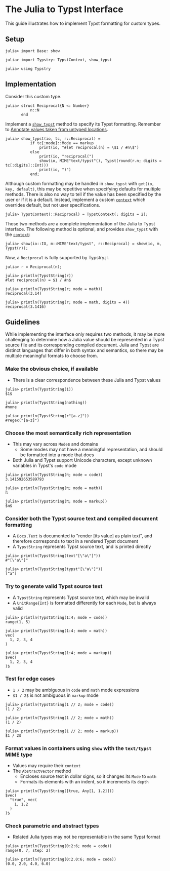 
# The Julia to Typst Interface

This guide illustrates how to implement Typst formatting for custom types.

## Setup

```jldoctest 1
julia> import Base: show

julia> import Typstry: TypstContext, show_typst

julia> using Typstry
```

## Implementation

Consider this custom type.

```jldoctest 1
julia> struct Reciprocal{N <: Number}
           n::N
       end
```

Implement a [`show_typst`](@ref) method to specify its Typst formatting. Remember to
[Annotate values taken from untyped locations](https://docs.julialang.org/en/v1/manual/performance-tips/#Annotate-values-taken-from-untyped-locations).

```jldoctest 1
julia> show_typst(io, tc, r::Reciprocal) =
           if tc[:mode]::Mode == markup
               print(io, "#let reciprocal(n) = \$1 / #n\$")
           else
               print(io, "reciprocal(")
               show(io, MIME"text/typst"(), Typst(round(r.n; digits = tc[:digits]::Int)))
               print(io, ")")
           end;
```

Although custom formatting may be handled in `show_typst` with `get(io, key, default)`,
this may be repetitive when specifying defaults for multiple methods.
There is also no way to tell if the value has been
specified by the user or if it is a default.
Instead, implement a custom [`context`](@ref) which overrides default,
but not user specifications.

```jldoctest 1
julia> TypstContext(::Reciprocal) = TypstContext(; digits = 2);
```

Those two methods are a complete implementation of the Julia to Typst interface.
The following method is optional, and provides `show_typst` with the [`context`](@ref):

```jldoctest 1
julia> show(io::IO, m::MIME"text/typst", r::Reciprocal) = show(io, m, Typst(r));
```

Now, a `Reciprocal` is fully supported by Typstry.jl.

```jldoctest 1
julia> r = Reciprocal(π);

julia> println(TypstString(r))
#let reciprocal(n) = $1 / #n$

julia> println(TypstString(r; mode = math))
reciprocal(3.14)

julia> println(TypstString(r; mode = math, digits = 4))
reciprocal(3.1416)
```

## Guidelines

While implementing the interface only requires two methods,
it may be more challenging to determine how a Julia value should be
represented in a Typst source file and its corresponding compiled document.
Julia and Typst are distinct languages that differ in both syntax and semantics,
so there may be multiple meaningful formats to choose from.

### Make the obvious choice, if available

- There is a clear correspondence between these Julia and Typst values

```jldoctest 1
julia> println(TypstString(1))
$1$

julia> println(TypstString(nothing))
#none

julia> println(TypstString(r"[a-z]"))
#regex("[a-z]")
```

### Choose the most semantically rich representation

- This may vary across `Mode`s and domains
    - Some modes may not have a meaningful representation, and should be formatted into a mode that does
- Both Julia and Typst support Unicode characters, except unknown variables in Typst's `code` mode

```jldoctest 1
julia> println(TypstString(π; mode = code))
3.141592653589793

julia> println(TypstString(π; mode = math))
π

julia> println(TypstString(π; mode = markup))
$π$
```

### Consider both the Typst source text and compiled document formatting

- A `Docs.Text` is documented to "render [its value] as plain text", and therefore corresponds to text in a rendered Typst document
- A `TypstString` represents Typst source text, and is printed directly

```jldoctest 1
julia> println(TypstString(text"[\"a\"]"))
#"[\"a\"]"

julia> println(TypstString(typst"[\"a\"]"))
["a"]
```

### Try to generate valid Typst source text

- A `TypstString` represents Typst source text, which may be invalid
- A `UnitRange{Int}` is formatted differently for each `Mode`, but is always valid

```jldoctest 1
julia> println(TypstString(1:4; mode = code))
range(1, 5)

julia> println(TypstString(1:4; mode = math))
vec(
  1, 2, 3, 4
)

julia> println(TypstString(1:4; mode = markup))
$vec(
  1, 2, 3, 4
)$
```

### Test for edge cases

- `1 / 2` may be ambiguous in `code` and `math` mode expressions
- `$1 / 2$` is not ambiguous in `markup` mode

```jldoctest 1
julia> println(TypstString(1 // 2; mode = code))
(1 / 2)

julia> println(TypstString(1 // 2; mode = math))
(1 / 2)

julia> println(TypstString(1 // 2; mode = markup))
$1 / 2$
```

### Format values in containers using `show` with the `text/typst` MIME type

- Values may require their `context`
- The `AbstractVector` method
    - Encloses source text in dollar signs, so it changes its `Mode` to `math`
    - Formats its elements with an indent, so it increments its `depth`

```jldoctest 1
julia> println(TypstString([true, Any[1, 1.2]]))
$vec(
  "true", vec(
    1, 1.2
  )
)$
```

### Check parametric and abstract types

- Related Julia types may not be representable in the same Typst format

```jldoctest 1
julia> println(TypstString(0:2:6; mode = code))
range(0, 7, step: 2)

julia> println(TypstString(0:2.0:6; mode = code))
(0.0, 2.0, 4.0, 6.0)
```
